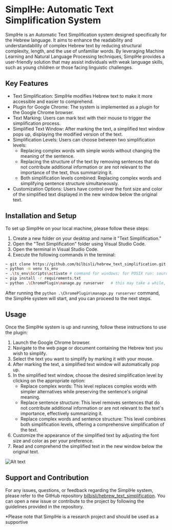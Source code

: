 
# SimplHe: Automatic Text Simplification System

SimplHe is an Automatic Text Simplification system designed specifically for the Hebrew language. It aims to enhance the readability and understandability of complex Hebrew text by reducing structural complexity, length, and the use of unfamiliar words. By leveraging Machine Learning and Natural Language Processing techniques, SimplHe provides a user-friendly solution that may assist individuals with weak language skills, such as young children or those facing linguistic challenges.

## Key Features

- Text Simplification: SimplHe modifies Hebrew text to make it more accessible and easier to comprehend.
- Plugin for Google Chrome: The system is implemented as a plugin for the Google Chrome browser.
- Text Marking: Users can mark text with their mouse to trigger the simplification process.
- Simplified Text Window: After marking the text, a simplified text window pops up, displaying the modified version of the text.
- Simplification Levels: Users can choose between two simplification levels:
  - Replacing complex words with simple words without changing the meaning of the sentence.
  - Replacing the structure of the text by removing sentences that do not contribute additional information or are not relevant to the importance of the text, thus summarizing it.
  - Both simplification levels combined: Replacing complex words and simplifying sentence structure simultaneously.
- Customization Options: Users have control over the font size and color of the simplified text displayed in the new window below the original text.

## Installation and Setup

To set up SimplHe on your local machine, please follow these steps:

1. Create a new folder on your desktop and name it "Text Simplification."
2. Open the "Text Simplification" folder using Visual Studio Code.
3. Open the terminal in Visual Studio Code.
4. Execute the following commands in the terminal:

```bash
~ git clone https://github.com/bilbisli/hebrew_text_simplification.git
~ python -m venv ts_env
~ .\ts_env\Scripts\activate # command for windows; for POSIX run: source ts_env/bin/activate
~ pip install -r requirements.txt
~ python .\ChromePlugin\manage.py runserver   # this may take a while, especially at the first run due to models loading
```

After running the `python .\ChromePlugin\manage.py runserver` command, the SimplHe system will start, and you can proceed to the next steps.

## Usage

Once the SimplHe system is up and running, follow these instructions to use the plugin:

1. Launch the Google Chrome browser.
2. Navigate to the web page or document containing the Hebrew text you wish to simplify.
3. Select the text you want to simplify by marking it with your mouse.
4. After marking the text, a simplified text window will automatically pop up.
5. In the simplified text window, choose the desired simplification level by clicking on the appropriate option:
   - Replace complex words: This level replaces complex words with simpler alternatives while preserving the sentence's original meaning.
   - Replace sentence structure: This level removes sentences that do not contribute additional information or are not relevant to the text's importance, effectively summarizing it.
   - Replace complex words and sentence structure: This level combines both simplification levels, offering a comprehensive simplification of the text.
6. Customize the appearance of the simplified text by adjusting the font size and color as per your preference.
7. Read and comprehend the simplified text in the new window below the original text.



![Alt text](pluginDemo.gif)




## Support and Contribution

For any issues, questions, or feedback regarding the SimplHe system, please refer to the GitHub repository [bilbisli/hebrew_text_simplification](https://github.com/bilbisli/hebrew_text_simplification). You can open a new issue or contribute to the project by following the guidelines provided in the repository.

*Please note that SimplHe is a research project and should be used as a supportive


